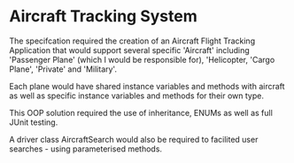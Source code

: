 <h1>Aircraft Tracking System</h1>

<p>The specifcation required the creation of an Aircraft Flight Tracking Application that would support several specific 'Aircraft' including 'Passenger Plane' (which I would be responsible for), 'Helicopter, 'Cargo Plane', 'Private' and 'Military'.</p>

<p>Each plane would have shared instance variables and methods with aircraft as well as specific instance variables and methods for their own type.</p>

<p>This OOP solution required the use of inheritance, ENUMs as well as full JUnit testing.</p>

<p>A driver class AircraftSearch would also be required to facilited user searches - using parameterised methods.</p>
